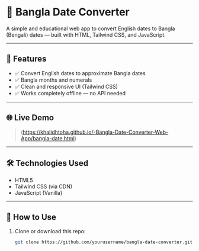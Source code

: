 # 📅 Bangla Date Converter

A simple and educational web app to convert English dates to Bangla (Bengali) dates — built with HTML, Tailwind CSS, and JavaScript.

---

## 🚀 Features

- ✅ Convert English dates to approximate Bangla dates
- ✅ Bangla months and numerals
- ✅ Clean and responsive UI (Tailwind CSS)
- ✅ Works completely offline — no API needed

---

## 🌐 Live Demo

> (https://khalidhtoha.github.io/-Bangla-Date-Converter-Web-App/bangla-date.html)

---

## 🛠️ Technologies Used

- HTML5
- Tailwind CSS (via CDN)
- JavaScript (Vanilla)

---

## 📁 How to Use

1. Clone or download this repo:
   ```bash
   git clone https://github.com/yourusername/bangla-date-converter.git
   ```
